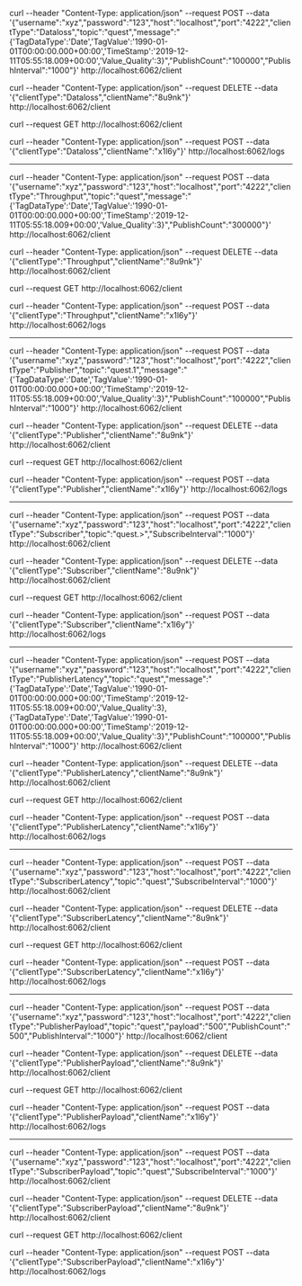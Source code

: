 curl --header "Content-Type: application/json" --request POST --data '{"username":"xyz","password":"123","host":"localhost","port":"4222","clientType":"Dataloss","topic":"quest","message":"{'TagDataType':'Date','TagValue':'1990-01-01T00:00:00.000+00:00','TimeStamp':'2019-12-11T05:55:18.009+00:00','Value_Quality':3}","PublishCount":"100000","PublishInterval":"1000"}' http://localhost:6062/client

curl --header "Content-Type: application/json" --request DELETE --data '{"clientType":"Dataloss","clientName":"8u9nk"}' http://localhost:6062/client

curl --request GET http://localhost:6062/client

curl --header "Content-Type: application/json"  --request POST --data '{"clientType":"Dataloss","clientName":"x1l6y"}' http://localhost:6062/logs

-------------------------------------------------------------------------------------------------------------

curl --header "Content-Type: application/json" --request POST --data '{"username":"xyz","password":"123","host":"localhost","port":"4222","clientType":"Throughput","topic":"quest","message":"{'TagDataType':'Date','TagValue':'1990-01-01T00:00:00.000+00:00','TimeStamp':'2019-12-11T05:55:18.009+00:00','Value_Quality':3}","PublishCount":"300000"}' http://localhost:6062/client

curl --header "Content-Type: application/json" --request DELETE --data '{"clientType":"Throughput","clientName":"8u9nk"}' http://localhost:6062/client

curl --request GET http://localhost:6062/client

curl --header "Content-Type: application/json"  --request POST --data '{"clientType":"Throughput","clientName":"x1l6y"}' http://localhost:6062/logs


------------------------------------------------------------------------------------------------------------
curl --header "Content-Type: application/json" --request POST --data '{"username":"xyz","password":"123","host":"localhost","port":"4222","clientType":"Publisher","topic":"quest.1","message":"{'TagDataType':'Date','TagValue':'1990-01-01T00:00:00.000+00:00','TimeStamp':'2019-12-11T05:55:18.009+00:00','Value_Quality':3}","PublishCount":"100000","PublishInterval":"1000"}' http://localhost:6062/client

curl --header "Content-Type: application/json" --request DELETE --data '{"clientType":"Publisher","clientName":"8u9nk"}' http://localhost:6062/client

curl --request GET http://localhost:6062/client

curl --header "Content-Type: application/json"  --request POST --data '{"clientType":"Publisher","clientName":"x1l6y"}' http://localhost:6062/logs

-------------------------------------------------------------------------------------------------------------
curl --header "Content-Type: application/json" --request POST --data '{"username":"xyz","password":"123","host":"localhost","port":"4222","clientType":"Subscriber","topic":"quest.>","SubscribeInterval":"1000"}' http://localhost:6062/client

curl --header "Content-Type: application/json" --request DELETE --data '{"clientType":"Subscriber","clientName":"8u9nk"}' http://localhost:6062/client

curl --request GET http://localhost:6062/client

curl --header "Content-Type: application/json"  --request POST --data '{"clientType":"Subscriber","clientName":"x1l6y"}' http://localhost:6062/logs


-----------------------------------------------------------------------------------------------------------

curl --header "Content-Type: application/json" --request POST --data '{"username":"xyz","password":"123","host":"localhost","port":"4222","clientType":"PublisherLatency","topic":"quest","message":"{'TagDataType':'Date','TagValue':'1990-01-01T00:00:00.000+00:00','TimeStamp':'2019-12-11T05:55:18.009+00:00','Value_Quality':3},{'TagDataType':'Date','TagValue':'1990-01-01T00:00:00.000+00:00','TimeStamp':'2019-12-11T05:55:18.009+00:00','Value_Quality':3}","PublishCount":"100000","PublishInterval":"1000"}' http://localhost:6062/client

curl --header "Content-Type: application/json" --request DELETE --data '{"clientType":"PublisherLatency","clientName":"8u9nk"}' http://localhost:6062/client

curl --request GET http://localhost:6062/client

curl --header "Content-Type: application/json"  --request POST --data '{"clientType":"PublisherLatency","clientName":"x1l6y"}' http://localhost:6062/logs


-----------------------------------------------------------------------------------------------------------

curl --header "Content-Type: application/json" --request POST --data '{"username":"xyz","password":"123","host":"localhost","port":"4222","clientType":"SubscriberLatency","topic":"quest","SubscribeInterval":"1000"}' http://localhost:6062/client

curl --header "Content-Type: application/json" --request DELETE --data '{"clientType":"SubscriberLatency","clientName":"8u9nk"}' http://localhost:6062/client

curl --request GET http://localhost:6062/client

curl --header "Content-Type: application/json"  --request POST --data '{"clientType":"SubscriberLatency","clientName":"x1l6y"}' http://localhost:6062/logs


------------------------------------------------------------------------------------------------------------
curl --header "Content-Type: application/json" --request POST --data '{"username":"xyz","password":"123","host":"localhost","port":"4222","clientType":"PublisherPayload","topic":"quest","payload":"500","PublishCount":"500","PublishInterval":"1000"}' http://localhost:6062/client

curl --header "Content-Type: application/json" --request DELETE --data '{"clientType":"PublisherPayload","clientName":"8u9nk"}' http://localhost:6062/client

curl --request GET http://localhost:6062/client

curl --header "Content-Type: application/json"  --request POST --data '{"clientType":"PublisherPayload","clientName":"x1l6y"}' http://localhost:6062/logs


-------------------------------------------------------------------------------------------------------------
curl --header "Content-Type: application/json" --request POST --data '{"username":"xyz","password":"123","host":"localhost","port":"4222","clientType":"SubscriberPayload","topic":"quest","SubscribeInterval":"1000"}' http://localhost:6062/client

curl --header "Content-Type: application/json" --request DELETE --data '{"clientType":"SubscriberPayload","clientName":"8u9nk"}' http://localhost:6062/client

curl --request GET http://localhost:6062/client

curl --header "Content-Type: application/json"  --request POST --data '{"clientType":"SubscriberPayload","clientName":"x1l6y"}' http://localhost:6062/logs
